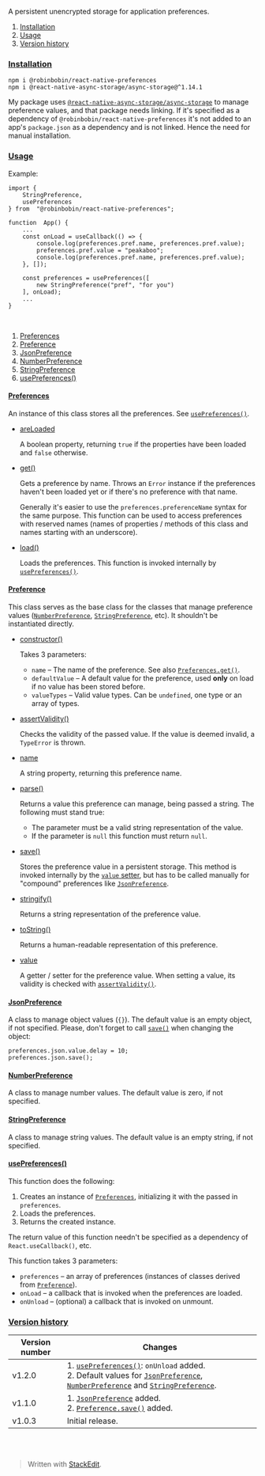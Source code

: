 ﻿A persistent unencrypted storage for application preferences.

1. <a name="cinstallation"></a>[Installation](#installation)
2. <a name="cusage"></a>[Usage](#usage)
3. <a name="cversionhistory"></a>[Version history](#versionhistory)

### <a name="installation"></a>[Installation](#cinstallation)

	npm i @robinbobin/react-native-preferences
	npm i @react-native-async-storage/async-storage@^1.14.1

My package uses [`@react-native-async-storage/async-storage`](https://www.npmjs.com/package/@react-native-async-storage/async-storage/v/1.14.1) to manage preference values, and that package needs linking. If it's specified as a dependency of `@robinbobin/react-native-preferences` it's not added to an app's `package.json` as a dependency and is not linked. Hence the need for manual installation.

### <a name="usage"></a>[Usage](#cusage)

Example:

	import {
		StringPreference,
		usePreferences
	} from  "@robinbobin/react-native-preferences";
	
	function  App() {
		...
		const onLoad = useCallback(() => {
			console.log(preferences.pref.name, preferences.pref.value);
			preferences.pref.value = "peakaboo";
			console.log(preferences.pref.name, preferences.pref.value);
		}, []);
		
		const preferences = usePreferences([
			new StringPreference("pref", "for you")
		], onLoad);
		...
	}

<br>

1. <a name="cpreferences"></a>[Preferences](#preferences)
2. <a name="cpreference"></a>[Preference](#preference)
3. <a name="cjsonpreference"></a>[JsonPreference](#jsonpreference)
4. <a name="cnumberpreference"></a>[NumberPreference](#numberpreference)
5. <a name="cstringpreference"><a>[StringPreference](#stringpreference)
6. <a name="cusepreferences"></a>[usePreferences()](#usepreferences)

#### <a name="preferences"></a>[Preferences](#cpreferences)

An instance of this class stores all the preferences. See [`usePreferences()`](#usepreferences).

- [areLoaded](#preferences)

	A boolean property, returning `true` if the properties have been loaded and `false` otherwise.

- <a name="preferencesget"></a>[get()](#preferences)

	Gets a preference by name. Throws an `Error` instance if the preferences haven't been loaded yet or if there's no preference with that name.

	Generally it's easier to use the `preferences.preferenceName` syntax for the same purpose. This function can be used to access preferences with reserved names (names of properties / methods of this class and names starting with an underscore).

- [load()](#preferences)

	Loads the preferences. This function is invoked internally by [`usePreferences()`](#usepreferences).

#### <a name="preference"></a>[Preference](#cpreference)

This class serves as the base class for the classes that manage preference values ([`NumberPreference`](#numberpreference), [`StringPreference`](#stringpreference), etc). It shouldn't be instantiated directly.

- [constructor()](#preference)

	Takes 3 parameters:
	- `name` &ndash; The name of the preference. See also [`Preferences.get()`](#preferencesget).
	- `defaultValue` &ndash; A default value for the preference, used **only** on load if no value has been stored before.
	- `valueTypes` &ndash; Valid value types. Can be `undefined`, one type or an array of types.

- <a name="preferenceassertvalidity"></a>[assertValidity()](#preference)

	Checks the validity of the passed value. If the value is deemed invalid, a `TypeError` is thrown.

- [name](#preference)

	A string property, returning this preference name.

- [parse()](#preference)

	Returns a value this preference can manage, being passed a string. The following must stand true:
	- The parameter must be a valid string representation of the value.
	- If the parameter is `null` this function must return `null`.

- <a name="preferencesave"></a>[save()](#preference)

	Stores the preference value in a persistent storage. This method is invoked internally by the [`value` setter](#preferencevalue), but has to be called manually for "compound" preferences like [`JsonPreference`](#jsonpreference).

- [stringify()](#preference)

	Returns a string representation of the preference value.

- [toString()](#preference)

	Returns a human-readable representation of this preference.

- <a name="preferencevalue"></a>[value](#preference)

	A getter / setter for the preference value. When setting a value, its validity is checked with [`assertValidity()`](#preferenceassertvalidity).

#### <a name="jsonpreference"></a>[JsonPreference](#cjsonpreference)

A class to manage object values (`{}`). The default value is an empty object, if not specified. Please, don't forget to call [`save()`](#preferencesave) when changing the object:

	preferences.json.value.delay = 10;
	preferences.json.save();

#### <a name="numberpreference"></a>[NumberPreference](#cnumberpreference)

A class to manage number values. The default value is zero, if not specified.

#### <a name="stringpreference"></a>[StringPreference](#cstringpreference)

A class to manage string values. The default value is an empty string, if not specified.

#### <a name="usePreferences"></a>[usePreferences()](#cusepreferences)

This function does the following:
1. Creates an instance of [`Preferences`](#preferences), initializing it with the passed in `preferences`.
2. Loads the preferences.
3. Returns the created instance.

The return value of this function needn't be specified as a dependency of `React.useCallback()`, etc.

This function takes 3 parameters:

- `preferences` &ndash; an array of preferences (instances of classes derived from [`Preference`](#preference)).
- `onLoad` &ndash; a callback that is invoked when the preferences are loaded.
- `onUnload` &ndash; (optional) a callback that is invoked on unmount. 

### <a name="versionhistory"></a>[Version history](#cversionhistory)

Version number|Changes
-|-
v1.2.0|1. [`usePreferences()`](#usepreferences): `onUnload` added.<br>2. Default values for [`JsonPreference`](#jsonpreference), [`NumberPreference`](#numberpreference) and [`StringPreference`](#stringpreference).
v1.1.0|1. [`JsonPreference`](#jsonpreference) added.<br>2. [`Preference.save()`](#preferencesave) added.
v1.0.3|Initial release.

<br><br>
> Written with [StackEdit](https://stackedit.io/).
